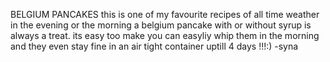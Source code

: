 BELGIUM PANCAKES
this is one of my favourite recipes of all time weather in the evening or the morning a belgium pancake with or without syrup is always a treat.
its easy too make you can easyliy whip them in the morning and they even stay fine in an air tight container uptill 4 days !!!:)
-syna 